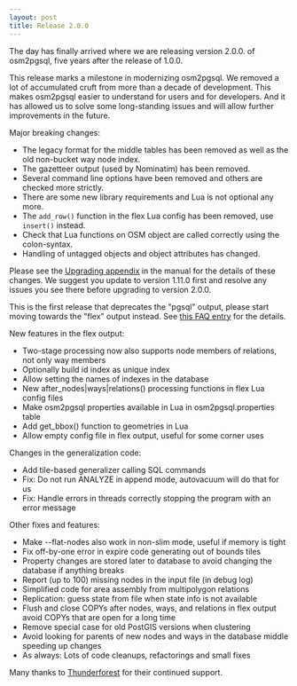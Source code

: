 ```yaml
---
layout: post
title: Release 2.0.0
---
```


The day has finally arrived where we are releasing version 2.0.0. of osm2pgsql, five years after the release of 1.0.0.

This release marks a milestone in modernizing osm2pgsql. We removed a lot of accumulated cruft from more than a decade of development. This makes osm2pgsql easier to understand for users and for developers. And it has allowed us to solve some long-standing issues and will allow further improvements in the future.

Major breaking changes:

* The legacy format for the middle tables has been removed as well as the old non-bucket way node index.
* The gazetteer output (used by Nominatim) has been removed.
* Several command line options have been removed and others are checked more strictly.
* There are some new library requirements and Lua is not optional any more.
* The `add_row()` function in the flex Lua config has been removed, use `insert()` instead.
* Check that Lua functions on OSM object are called correctly using the colon-syntax.
* Handling of untagged objects and object attributes has changed.

Please see the [Upgrading appendix](https://osm2pgsql.org/doc/manual.html#upgrading) in the manual for the details of these changes. We suggest you update to version 1.11.0 first and resolve any issues you see there before upgrading to version 2.0.0.

This is the first release that deprecates the "pgsql" output, please start moving towards the "flex" output instead. See [this FAQ entry](https://osm2pgsql.org/doc/faq.html#the-pgsql-output-is-deprecated-what-does-that-mean) for the details.

New features in the flex output:

* Two-stage processing now also supports node members of relations, not only way members
* Optionally build id index as unique index
* Allow setting the names of indexes in the database
* New after_nodes|ways|relations() processing functions in flex Lua config files
* Make osm2pgsql properties available in Lua in osm2pgsql.properties table
* Add get_bbox() function to geometries in Lua
* Allow empty config file in flex output, useful for some corner uses

Changes in the generalization code:

* Add tile-based generalizer calling SQL commands
* Fix: Do not run ANALYZE in append mode, autovacuum will do that for us
* Fix: Handle errors in threads correctly stopping the program with an error message

Other fixes and features:

* Make --flat-nodes also work in non-slim mode, useful if memory is tight
* Fix off-by-one error in expire code generating out of bounds tiles
* Property changes are stored later to database to avoid changing the database if anything breaks
* Report (up to 100) missing nodes in the input file (in debug log)
* Simplified code for area assembly from multipolygon relations
* Replication: guess state from file when state info is not available
* Flush and close COPYs after nodes, ways, and relations in flex output avoid COPYs that are open for a long time
* Remove special case for old PostGIS versions when clustering
* Avoid looking for parents of new nodes and ways in the database middle speeding up changes
* As always: Lots of code cleanups, refactorings and small fixes

Many thanks to [Thunderforest](https://www.thunderforest.com/) for their
continued support.
